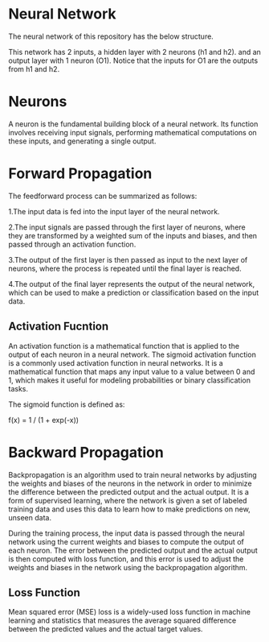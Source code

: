 # Neural Network

The neural network of this repository has the below structure.

This network has 2 inputs, a hidden layer with 2 neurons (h1 and h2). and an output layer with 1 neuron (O1). Notice that the inputs for O1 are the outputs from h1 and h2.

# Neurons

A neuron is the fundamental building block of a neural network. Its function involves receiving input signals, performing mathematical computations on these inputs, and generating a single output.

# Forward Propagation

The feedforward process can be summarized as follows:

1.The input data is fed into the input layer of the neural network.

2.The input signals are passed through the first layer of neurons, where they are transformed by a weighted sum of the inputs and biases, and then passed through an activation function.

3.The output of the first layer is then passed as input to the next layer of neurons, where the process is repeated until the final layer is reached.

4.The output of the final layer represents the output of the neural network, which can be used to make a prediction or classification based on the input data.

## Activation Fucntion

An activation function is a mathematical function that is applied to the output of each neuron in a neural network.
The sigmoid activation function is a commonly used activation function in neural networks. It is a mathematical function that maps any input value to a value between 0 and 1, which makes it useful for modeling probabilities or binary classification tasks.

The sigmoid function is defined as:

f(x) = 1 / (1 + exp(-x))

# Backward Propagation

Backpropagation is an algorithm used to train neural networks by adjusting the weights and biases of the neurons in the network in order to minimize the difference between the predicted output and the actual output. It is a form of supervised learning, where the network is given a set of labeled training data and uses this data to learn how to make predictions on new, unseen data.

During the training process, the input data is passed through the neural network using the current weights and biases to compute the output of each neuron. The error between the predicted output and the actual output is then computed with loss function, and this error is used to adjust the weights and biases in the network using the backpropagation algorithm.

## Loss Function

Mean squared error (MSE) loss is a widely-used loss function in machine learning and statistics that measures the average squared difference between the predicted values and the actual target values.

